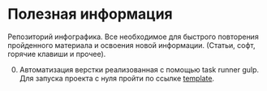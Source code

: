 # Полезная информация
Репозиторий инфографика. Все необходимое для быстрого повторения пройденного материала и освоения новой информации. (Статьи, софт, горячие клавиши и прочее).

0. Автоматизация верстки реализованная с помощью task runner gulp. Для запуска проекта с нуля пройти по ссылке [template](https://github.com/Ron4i/template).
